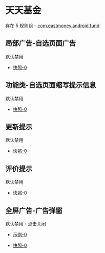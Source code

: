 # 天天基金

存在 5 规则组 - [com.eastmoney.android.fund](/src/apps/com.eastmoney.android.fund.ts)

## 局部广告-自选页面广告

默认禁用

- [快照-0](https://i.gkd.li/import/12642387)

## 功能类-自选页面缩写提示信息

默认禁用

- [快照-0](https://i.gkd.li/import/12642387)

## 更新提示

默认禁用

- [快照-0](https://i.gkd.li/import/13546927)

## 评价提示

默认禁用

- [快照-0](https://i.gkd.li/import/14179501)

## 全屏广告-广告弹窗

默认禁用 - 点击关闭

- [示例-0](https://m.gkd.li/57941037/21743bbb-010a-410c-8ce1-57710d37722d)

- [快照-0](https://i.gkd.li/import/14149452)
